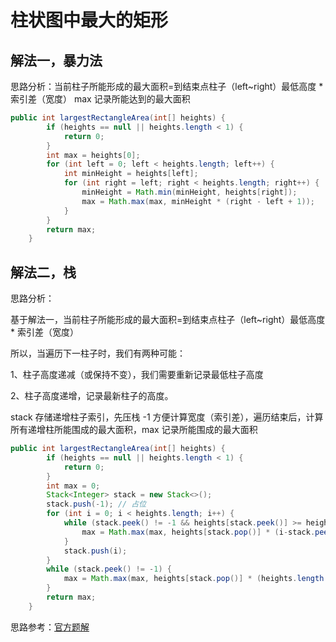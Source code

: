 ﻿#  柱状图中最大的矩形

## 解法一，暴力法
思路分析：当前柱子所能形成的最大面积=到结束点柱子（left~right）最低高度 * 索引差（宽度）
max 记录所能达到的最大面积
```java
public int largestRectangleArea(int[] heights) {
        if (heights == null || heights.length < 1) {
            return 0;
        }
        int max = heights[0];
        for (int left = 0; left < heights.length; left++) {
            int minHeight = heights[left];
            for (int right = left; right < heights.length; right++) {
                minHeight = Math.min(minHeight, heights[right]);
                max = Math.max(max, minHeight * (right - left + 1));
            }
        }
        return max;
    }
```

## 解法二，栈
思路分析：

基于解法一，当前柱子所能形成的最大面积=到结束点柱子（left~right）最低高度 * 索引差（宽度）

所以，当遍历下一柱子时，我们有两种可能：

1、柱子高度递减（或保持不变），我们需要重新记录最低柱子高度

2、柱子高度递增，记录最新柱子的高度。

stack 存储递增柱子索引，先压栈 -1 方便计算宽度（索引差），遍历结束后，计算所有递增柱所能围成的最大面积，max 记录所能围成的最大面积
```java
public int largestRectangleArea(int[] heights) {
        if (heights == null || heights.length < 1) {
            return 0;
        }
        int max = 0;
        Stack<Integer> stack = new Stack<>();
        stack.push(-1); // 占位
        for (int i = 0; i < heights.length; i++) {
            while (stack.peek() != -1 && heights[stack.peek()] >= heights[i]) { // 柱子高度递减（或保持不变）
                max = Math.max(max, heights[stack.pop()] * (i-stack.peek()-1));
            }
            stack.push(i);
        }
        while (stack.peek() != -1) {
            max = Math.max(max, heights[stack.pop()] * (heights.length - stack.peek()-1));
        }
        return max;
    }
```

思路参考：[官方题解](https://leetcode-cn.com/problems/largest-rectangle-in-histogram/solution/zhu-zhuang-tu-zhong-zui-da-de-ju-xing-by-leetcode/)

